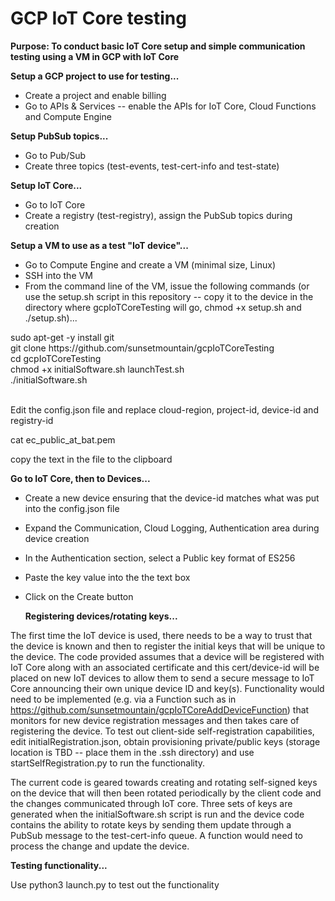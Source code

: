 # GCP IoT Core testing

<b>Purpose: To conduct basic IoT Core setup and simple communication testing using a VM in GCP with IoT Core</b>

<b>Setup a GCP project to use for testing...</b>
- Create a project and enable billing
- Go to APIs & Services -- enable the APIs for IoT Core, Cloud Functions and Compute Engine

<b>Setup PubSub topics...</b>
- Go to Pub/Sub
- Create three topics (test-events, test-cert-info and test-state)

<b>Setup IoT Core...</b>
- Go to IoT Core
- Create a registry (test-registry), assign the PubSub topics during creation

<b>Setup a VM to use as a test "IoT device"...</b>
- Go to Compute Engine and create a VM (minimal size, Linux)
- SSH into the VM
- From the command line of the VM, issue the following commands (or use the setup.sh script in this repository -- copy it to the device in the directory where gcpIoTCoreTesting will go, chmod +x setup.sh and ./setup.sh)...

<block>
sudo apt-get -y install git<br/>
git clone https://github.com/sunsetmountain/gcpIoTCoreTesting<br/>
cd gcpIoTCoreTesting<br/>
chmod +x initialSoftware.sh launchTest.sh <br/>
./initialSoftware.sh<br/>
</block>

<br/>

Edit the config.json file and replace cloud-region, project-id, device-id and registry-id

cat ec_public_at_bat.pem

copy the text in the file to the clipboard

  <b>Go to IoT Core, then to Devices...</b>
- Create a new device ensuring that the device-id matches what was put into the config.json file
- Expand the Communication, Cloud Logging, Authentication area during device creation
- In the Authentication section, select a Public key format of ES256
- Paste the key value into the the text box
- Click on the Create button


  <b>Registering devices/rotating keys...</b>

The first time the IoT device is used, there needs to be a way to trust that the device is known and then to register the initial keys that will be unique to the device. The code provided assumes that a device will be registered with IoT Core along with an associated certificate and this cert/device-id will be placed on new IoT devices to allow them to send a secure message to IoT Core announcing their own unique device ID and key(s). Functionality would need to be implemented (e.g. via a Function such as in https://github.com/sunsetmountain/gcpIoTCoreAddDeviceFunction) that monitors for new device registration messages and then takes care of registering the device. To test out client-side self-registration capabilities, edit initialRegistration.json, obtain provisioning private/public keys (storage location is TBD -- place them in the .ssh directory) and use startSelfRegistration.py to run the functionality.

The current code is geared towards creating and rotating self-signed keys on the device that will then been rotated periodically by the client code and the changes communicated through IoT core. Three sets of keys are generated when the initialSoftware.sh script is run and the device code contains the ability to rotate keys by sending them update through a PubSub message to the test-cert-info queue. A function would need to process the change and update the device.



<b>Testing functionality...</b>

Use python3 launch.py to test out the functionality
